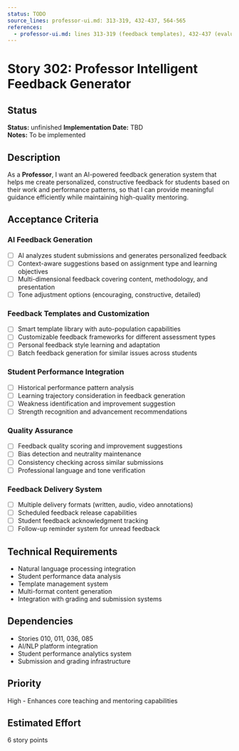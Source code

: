 ```yaml
---
status: TODO
source_lines: professor-ui.md: 313-319, 432-437, 564-565
references:
  - professor-ui.md: lines 313-319 (feedback templates), 432-437 (evaluation comments), 564-565 (feedback optimization)
---
```

# Story 302: Professor Intelligent Feedback Generator

## Status
**Status:** unfinished
**Implementation Date:** TBD  
**Notes:** To be implemented

## Description
As a **Professor**, I want an AI-powered feedback generation system that helps me create personalized, constructive feedback for students based on their work and performance patterns, so that I can provide meaningful guidance efficiently while maintaining high-quality mentoring.

## Acceptance Criteria

### AI Feedback Generation
- [ ] AI analyzes student submissions and generates personalized feedback
- [ ] Context-aware suggestions based on assignment type and learning objectives
- [ ] Multi-dimensional feedback covering content, methodology, and presentation
- [ ] Tone adjustment options (encouraging, constructive, detailed)

### Feedback Templates and Customization
- [ ] Smart template library with auto-population capabilities
- [ ] Customizable feedback frameworks for different assessment types
- [ ] Personal feedback style learning and adaptation
- [ ] Batch feedback generation for similar issues across students

### Student Performance Integration
- [ ] Historical performance pattern analysis
- [ ] Learning trajectory consideration in feedback generation
- [ ] Weakness identification and improvement suggestion
- [ ] Strength recognition and advancement recommendations

### Quality Assurance
- [ ] Feedback quality scoring and improvement suggestions
- [ ] Bias detection and neutrality maintenance
- [ ] Consistency checking across similar submissions
- [ ] Professional language and tone verification

### Feedback Delivery System
- [ ] Multiple delivery formats (written, audio, video annotations)
- [ ] Scheduled feedback release capabilities
- [ ] Student feedback acknowledgment tracking
- [ ] Follow-up reminder system for unread feedback

## Technical Requirements
- Natural language processing integration
- Student performance data analysis
- Template management system
- Multi-format content generation
- Integration with grading and submission systems

## Dependencies
- Stories 010, 011, 036, 085
- AI/NLP platform integration
- Student performance analytics system
- Submission and grading infrastructure

## Priority
High - Enhances core teaching and mentoring capabilities

## Estimated Effort
6 story points
